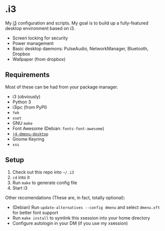.i3
===
My [i3](http://i3wm.org/) configuration and scripts. My goal is to build up a fully-featured desktop environment based on i3.

* Screen locking for security
* Power management
* Basic desktop daemons: PulseAudio, NetworkManager, Bluetooth, Dropbox
* Wallpaper (from dropbox)

Requirements
------------
Most of these can be had from your package manager.

* i3 (obviously)
* Python 3
* i3ipc (from PyPI)
* `feh`
* `xset`
* GNU `make`
* Font Awesome (Debian: `fonts-font-awesome`)
* [`j4-dmenu-desktop`](https://github.com/enkore/j4-dmenu-desktop)
* Gnome Keyring
* `xss`

Setup
-----

1. Check out this repo into `~/.i3`
2. `cd` into it
3. Run `make` to generate config file
4. Start i3

Other recomendations (These are, in fact, totally optional):

* (Debian) Run `update-alternatives --config dmenu` and select `dmenu.xft` for better font support
* Run `make install` to symlink this xsession into your home directory
* Configure autologin in your DM (if you use my xsession)